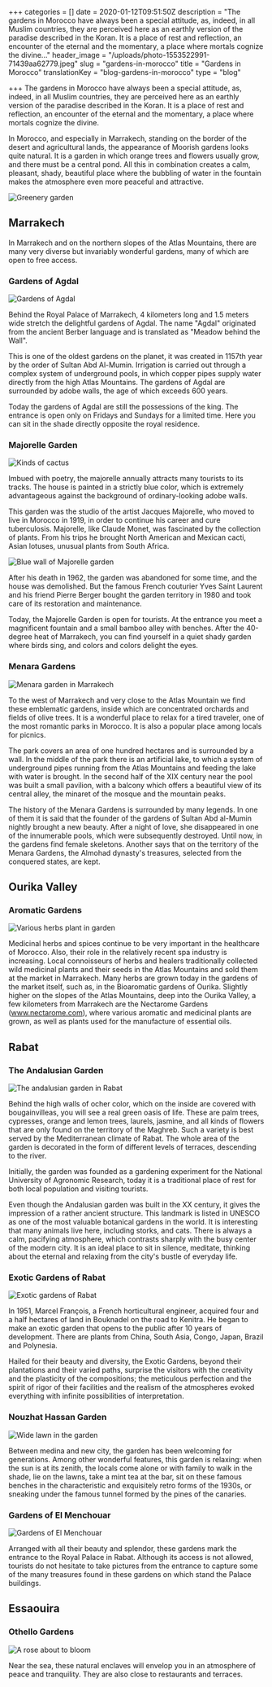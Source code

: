 +++
categories = []
date = 2020-01-12T09:51:50Z
description = "The gardens in Morocco have always been a special attitude, as, indeed, in all Muslim countries, they are perceived here as an earthly version of the paradise described in the Koran. It is a place of rest and reflection, an encounter of the eternal and the momentary, a place where mortals cognize the divine..."
header_image = "/uploads/photo-1553522991-71439aa62779.jpeg"
slug = "gardens-in-morocco"
title = "Gardens in Morocco"
translationKey = "blog-gardens-in-morocco"
type = "blog"

+++
The gardens in Morocco have always been a special attitude, as, indeed, in all Muslim countries, they are perceived here as an earthly version of the paradise described in the Koran. It is a place of rest and reflection, an encounter of the eternal and the momentary, a place where mortals cognize the divine.

In Morocco, and especially in Marrakech, standing on the border of the desert and agricultural lands, the appearance of Moorish gardens looks quite natural. It is a garden in which orange trees and flowers usually grow, and there must be a central pond. All this in combination creates a calm, pleasant, shady, beautiful place where the bubbling of water in the fountain makes the atmosphere even more peaceful and attractive.

![Greenery garden](/uploads/Majorelle_Garden_(2),Marrakech,Morocco.jpg "Greenery garden")

## Marrakech

In Marrakech and on the northern slopes of the Atlas Mountains, there are many very diverse but invariably wonderful gardens, many of which are open to free access.

### **Gardens of Agdal**

![Gardens of Agdal](/uploads/1600px-Agdale_Fotor.jpg "Gardens of Agdal")

Behind the Royal Palace of Marrakech, 4 kilometers long and 1.5 meters wide stretch the delightful gardens of Agdal. The name "Agdal" originated from the ancient Berber language and is translated as "Meadow behind the Wall".

This is one of the oldest gardens on the planet, it was created in 1157th year by the order of Sultan Abd Al-Mumin. Irrigation is carried out through a complex system of underground pools, in which copper pipes supply water directly from the high Atlas Mountains. The gardens of Agdal are surrounded by adobe walls, the age of which exceeds 600 years.

Today the gardens of Agdal are still the possessions of the king. The entrance is open only on Fridays and Sundays for a limited time. Here you can sit in the shade directly opposite the royal residence.

### **Majorelle Garden**

![Kinds of cactus ](/uploads/26762862280_a032f1da1d_b.jpg "Kinds of cactus ")

Imbued with poetry, the majorelle annually attracts many tourists to its tracks. The house is painted in a strictly blue color, which is extremely advantageous against the background of ordinary-looking adobe walls.

This garden was the studio of the artist Jacques Majorelle, who moved to live in Morocco in 1919, in order to continue his career and cure tuberculosis. Majorelle, like Claude Monet, was fascinated by the collection of plants. From his trips he brought North American and Mexican cacti, Asian lotuses, unusual plants from South Africa.

![Blue wall of Majorelle garden](/uploads/Maroc_Marrakech_Majorelle_Luc_Viatour_13.jpg "Blue wall of Majorelle garden")

After his death in 1962, the garden was abandoned for some time, and the house was demolished. But the famous French couturier Yves Saint Laurent and his friend Pierre Berger bought the garden territory in 1980 and took care of its restoration and maintenance.

Today, the Majorelle Garden is open for tourists. At the entrance you meet a magnificent fountain and a small bamboo alley with benches. After the 40-degree heat of Marrakech, you can find yourself in a quiet shady garden where birds sing, and colors and colors delight the eyes.

### **Menara Gardens**

![Menara garden in Marrakech](/uploads/Menara_Garden_(Marrakech,_Moroc)_09.jpg "Menara garden in Marrakech")

To the west of Marrakech and very close to the Atlas Mountain we find these emblematic gardens, inside which are concentrated orchards and fields of olive trees. It is a wonderful place to relax for a tired traveler, one of the most romantic parks in Morocco. It is also a popular place among locals for picnics.

The park covers an area of ​​one hundred hectares and is surrounded by a wall. In the middle of the park there is an artificial lake, to which a system of underground pipes running from the Atlas Mountains and feeding the lake with water is brought. In the second half of the XIX century near the pool was built a small pavilion, with a balcony which offers a beautiful view of its central alley, the minaret of the mosque and the mountain peaks.

The history of the Menara Gardens is surrounded by many legends. In one of them it is said that the founder of the gardens of Sultan Abd al-Mumin nightly brought a new beauty. After a night of love, she disappeared in one of the innumerable pools, which were subsequently destroyed. Until now, in the gardens find female skeletons. Another says that on the territory of the Menara Gardens, the Almohad dynasty's treasures, selected from the conquered states, are kept.

## **Ourika Valley**

### **Aromatic Gardens**

![Various herbs plant in garden](/uploads/Corso-erbe-aromatiche_Garden-Cavinato_Arsego_12.jpg "Various herbs plant in garden")

Medicinal herbs and spices continue to be very important in the healthcare of Morocco. Also, their role in the relatively recent spa industry is increasing. Local connoisseurs of herbs and healers traditionally collected wild medicinal plants and their seeds in the Atlas Mountains and sold them at the market in Marrakech. Many herbs are grown today in the gardens of the market itself, such as, in the Bioaromatic gardens of Ourika. Slightly higher on the slopes of the Atlas Mountains, deep into the Ourika Valley, a few kilometers from Marrakech are the Nectarome Gardens (www.nectarome.com), where various aromatic and medicinal plants are grown, as well as plants used for the manufacture of essential oils.

## **Rabat**

### **The Andalusian Garden**

![The andalusian garden in Rabat](/uploads/Andalusian_Gardens_Oudayas,_rabat.jpg "The andalusian garden in Rabat")

Behind the high walls of ocher color, which on the inside are covered with bougainvilleas, you will see a real green oasis of life. These are palm trees, cypresses, orange and lemon trees, laurels, jasmine, and all kinds of flowers that are only found on the territory of the Maghreb. Such a variety is best served by the Mediterranean climate of Rabat. The whole area of ​​the garden is decorated in the form of different levels of terraces, descending to the river.

Initially, the garden was founded as a gardening experiment for the National University of Agronomic Research, today it is a traditional place of rest for both local population and visiting tourists.

Even though the Andalusian garden was built in the XX century, it gives the impression of a rather ancient structure. This landmark is listed in UNESCO as one of the most valuable botanical gardens in the world. It is interesting that many animals live here, including storks, and cats. There is always a calm, pacifying atmosphere, which contrasts sharply with the busy center of the modern city. It is an ideal place to sit in silence, meditate, thinking about the eternal and relaxing from the city's bustle of everyday life.

### **Exotic Gardens of Rabat**

![Exotic gardens of Rabat](/uploads/Exotic_garden_Rabat_Morocco_02.jpg "Exotic gardens of Rabat")

In 1951, Marcel François, a French horticultural engineer, acquired four and a half hectares of land in Bouknadel on the road to Kenitra. He began to make an exotic garden that opens to the public after 10 years of development. There are plants from China, South Asia, Congo, Japan, Brazil and Polynesia.

Hailed for their beauty and diversity, the Exotic Gardens, beyond their plantations and their varied paths, surprise the visitors with the creativity and the plasticity of the compositions; the meticulous perfection and the spirit of rigor of their facilities and the realism of the atmospheres evoked everything with infinite possibilities of interpretation.

### **Nouzhat Hassan Garden**

![Wide lawn in the garden](/uploads/The_Garden_of_Rabat.jpg "Wide lawn in the garden")

Between medina and new city, the garden has been welcoming for generations. Among other wonderful features, this garden is relaxing: when the sun is at its zenith, the locals come alone or with family to walk in the shade, lie on the lawns, take a mint tea at the bar, sit on these famous benches in the characteristic and exquisitely retro forms of the 1930s, or sneaking under the famous tunnel formed by the pines of the canaries.

### **Gardens of El Menchouar**

![Gardens of El Menchouar](/uploads/1200px-Inside_palace_El_Mechouar,_Tlemcen,_Algeria.jpg "Gardens of El Menchouar")

Arranged with all their beauty and splendor, these gardens mark the entrance to the Royal Palace in Rabat. Although its access is not allowed, tourists do not hesitate to take pictures from the entrance to capture some of the many treasures found in these gardens on which stand the Palace buildings.

## **Essaouira**

### **Othello Gardens**

![A rose about to bloom](/uploads/Mrzezyno_Rosa_rugosa_closed_red_flower_2010.jpg "A rose about to bloom")

Near the sea, these natural enclaves will envelop you in an atmosphere of peace and tranquility. They are also close to restaurants and terraces.